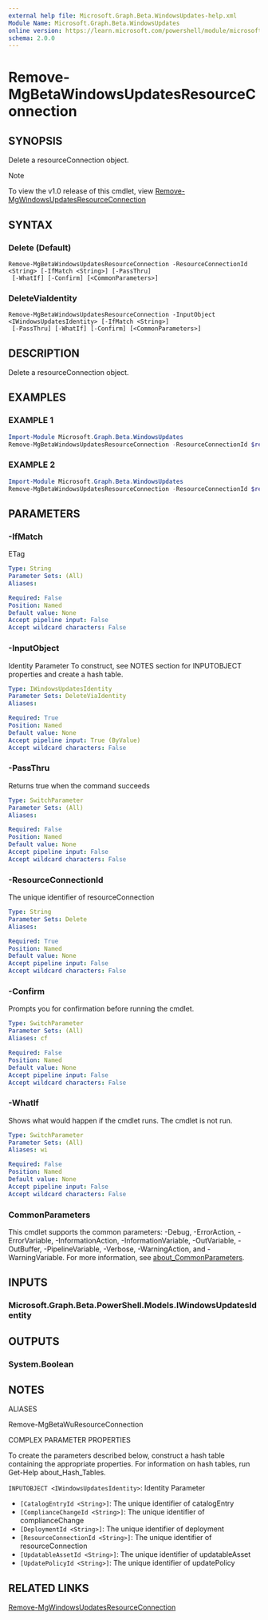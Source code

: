 ```yaml
---
external help file: Microsoft.Graph.Beta.WindowsUpdates-help.xml
Module Name: Microsoft.Graph.Beta.WindowsUpdates
online version: https://learn.microsoft.com/powershell/module/microsoft.graph.beta.windowsupdates/remove-mgbetawindowsupdatesresourceconnection
schema: 2.0.0
---
```


# Remove-MgBetaWindowsUpdatesResourceConnection

## SYNOPSIS
Delete a resourceConnection object.

> [!NOTE]
> To view the v1.0 release of this cmdlet, view [Remove-MgWindowsUpdatesResourceConnection](/powershell/module/Microsoft.Graph.WindowsUpdates/Remove-MgWindowsUpdatesResourceConnection?view=graph-powershell-v1.0)

## SYNTAX

### Delete (Default)
```
Remove-MgBetaWindowsUpdatesResourceConnection -ResourceConnectionId <String> [-IfMatch <String>] [-PassThru]
 [-WhatIf] [-Confirm] [<CommonParameters>]
```

### DeleteViaIdentity
```
Remove-MgBetaWindowsUpdatesResourceConnection -InputObject <IWindowsUpdatesIdentity> [-IfMatch <String>]
 [-PassThru] [-WhatIf] [-Confirm] [<CommonParameters>]
```

## DESCRIPTION
Delete a resourceConnection object.

## EXAMPLES

### EXAMPLE 1
```powershell
Import-Module Microsoft.Graph.Beta.WindowsUpdates
Remove-MgBetaWindowsUpdatesResourceConnection -ResourceConnectionId $resourceConnectionId
```

### EXAMPLE 2
```powershell
Import-Module Microsoft.Graph.Beta.WindowsUpdates
Remove-MgBetaWindowsUpdatesResourceConnection -ResourceConnectionId $resourceConnectionId
```

## PARAMETERS

### -IfMatch
ETag

```yaml
Type: String
Parameter Sets: (All)
Aliases:

Required: False
Position: Named
Default value: None
Accept pipeline input: False
Accept wildcard characters: False
```

### -InputObject
Identity Parameter
To construct, see NOTES section for INPUTOBJECT properties and create a hash table.

```yaml
Type: IWindowsUpdatesIdentity
Parameter Sets: DeleteViaIdentity
Aliases:

Required: True
Position: Named
Default value: None
Accept pipeline input: True (ByValue)
Accept wildcard characters: False
```

### -PassThru
Returns true when the command succeeds

```yaml
Type: SwitchParameter
Parameter Sets: (All)
Aliases:

Required: False
Position: Named
Default value: None
Accept pipeline input: False
Accept wildcard characters: False
```

### -ResourceConnectionId
The unique identifier of resourceConnection

```yaml
Type: String
Parameter Sets: Delete
Aliases:

Required: True
Position: Named
Default value: None
Accept pipeline input: False
Accept wildcard characters: False
```

### -Confirm
Prompts you for confirmation before running the cmdlet.

```yaml
Type: SwitchParameter
Parameter Sets: (All)
Aliases: cf

Required: False
Position: Named
Default value: None
Accept pipeline input: False
Accept wildcard characters: False
```

### -WhatIf
Shows what would happen if the cmdlet runs.
The cmdlet is not run.

```yaml
Type: SwitchParameter
Parameter Sets: (All)
Aliases: wi

Required: False
Position: Named
Default value: None
Accept pipeline input: False
Accept wildcard characters: False
```

### CommonParameters
This cmdlet supports the common parameters: -Debug, -ErrorAction, -ErrorVariable, -InformationAction, -InformationVariable, -OutVariable, -OutBuffer, -PipelineVariable, -Verbose, -WarningAction, and -WarningVariable. For more information, see [about_CommonParameters](http://go.microsoft.com/fwlink/?LinkID=113216).

## INPUTS

### Microsoft.Graph.Beta.PowerShell.Models.IWindowsUpdatesIdentity
## OUTPUTS

### System.Boolean
## NOTES

ALIASES

Remove-MgBetaWuResourceConnection

COMPLEX PARAMETER PROPERTIES

To create the parameters described below, construct a hash table containing the appropriate properties. For information on hash tables, run Get-Help about_Hash_Tables.


`INPUTOBJECT <IWindowsUpdatesIdentity>`: Identity Parameter
  - `[CatalogEntryId <String>]`: The unique identifier of catalogEntry
  - `[ComplianceChangeId <String>]`: The unique identifier of complianceChange
  - `[DeploymentId <String>]`: The unique identifier of deployment
  - `[ResourceConnectionId <String>]`: The unique identifier of resourceConnection
  - `[UpdatableAssetId <String>]`: The unique identifier of updatableAsset
  - `[UpdatePolicyId <String>]`: The unique identifier of updatePolicy

## RELATED LINKS
[Remove-MgWindowsUpdatesResourceConnection](/powershell/module/Microsoft.Graph.WindowsUpdates/Remove-MgWindowsUpdatesResourceConnection?view=graph-powershell-v1.0)
